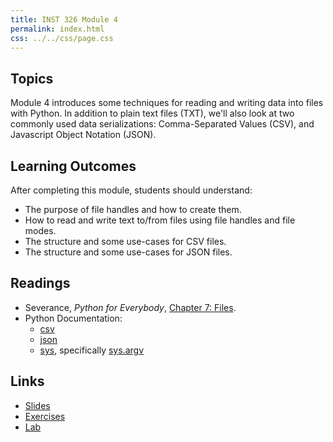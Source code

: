 ```yaml
---
title: INST 326 Module 4
permalink: index.html
css: ../../css/page.css
---
```


## Topics

Module 4 introduces some techniques for reading and writing data into files with Python. In addition to plain text files (TXT), we'll also look at two commonly used data serializations: Comma-Separated Values (CSV), and Javascript Object Notation (JSON).

## Learning Outcomes

After completing this module, students should understand:

- The purpose of file handles and how to create them.
- How to read and write text to/from files using file handles and file modes.
- The structure and some use-cases for CSV files.
- The structure and some use-cases for JSON files.


## Readings

- Severance, _Python for Everybody_, [Chapter 7: Files](https://www.py4e.com/html3/07-files).
- Python Documentation:
    - [csv](https://docs.python.org/3.7/library/csv.html)
    - [json](https://docs.python.org/3.7/library/json.html)
    - [sys](https://docs.python.org/3.7/library/sys.html), specifically [sys.argv](https://docs.python.org/3.7/library/sys.html#sys.argv)

## Links

- [Slides](slides.html)
- [Exercises](exercises)
- [Lab](lab)
